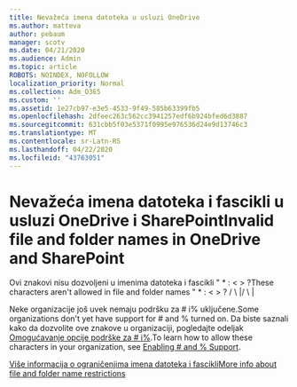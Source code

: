 ```yaml
---
title: Nevažeća imena datoteka u usluzi OneDrive
ms.author: matteva
author: pebaum
manager: scotv
ms.date: 04/21/2020
ms.audience: Admin
ms.topic: article
ROBOTS: NOINDEX, NOFOLLOW
localization_priority: Normal
ms.collection: Adm_O365
ms.custom: ''
ms.assetid: 1e27cb97-e3e5-4533-9f49-585b63399fb5
ms.openlocfilehash: 2dfeec263c562cc3941257edf6b924bfed6d3887
ms.sourcegitcommit: 631cbb5f03e5371f0995e976536d24e9d13746c3
ms.translationtype: MT
ms.contentlocale: sr-Latn-RS
ms.lasthandoff: 04/22/2020
ms.locfileid: "43763051"
---
```

# <a name="invalid-file-and-folder-names-in-onedrive-and-sharepoint"></a><span data-ttu-id="22ed4-102">Nevažeća imena datoteka i fascikli u usluzi OneDrive i SharePoint</span><span class="sxs-lookup"><span data-stu-id="22ed4-102">Invalid file and folder names in OneDrive and SharePoint</span></span>

<span data-ttu-id="22ed4-103">Ovi znakovi nisu dozvoljeni u imenima datoteka i fascikli " \* : \< \> ?</span><span class="sxs-lookup"><span data-stu-id="22ed4-103">These characters aren't allowed in file and folder names " \* : \< \> ?</span></span> <span data-ttu-id="22ed4-104">/ \ |</span><span class="sxs-lookup"><span data-stu-id="22ed4-104">/ \ |</span></span> 
  
<span data-ttu-id="22ed4-105">Neke organizacije još uvek nemaju podršku za # i% uključene.</span><span class="sxs-lookup"><span data-stu-id="22ed4-105">Some organizations don't yet have support for # and % turned on.</span></span> <span data-ttu-id="22ed4-106">Da biste saznali kako da dozvolite ove znakove u organizaciji, pogledajte odeljak [Omogućavanje opcije podrške za # i%](https://go.microsoft.com/fwlink/?linkid=862611).</span><span class="sxs-lookup"><span data-stu-id="22ed4-106">To learn how to allow these characters in your organization, see [Enabling # and % Support](https://go.microsoft.com/fwlink/?linkid=862611).</span></span> 
  
[<span data-ttu-id="22ed4-107">Više informacija o ograničenjima imena datoteka i fascikli</span><span class="sxs-lookup"><span data-stu-id="22ed4-107">More info about file and folder name restrictions</span></span>](https://go.microsoft.com/fwlink/?linkid=866430)
  

